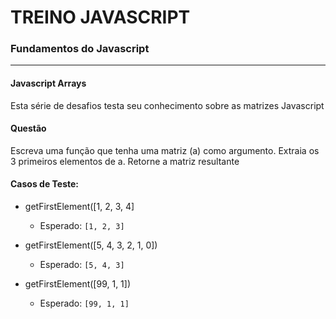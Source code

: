 # TREINO JAVASCRIPT #
### Fundamentos do Javascript ###
---
#### Javascript Arrays
Esta série de desafios testa seu conhecimento sobre as matrizes Javascript
#### Questão 
Escreva uma função que tenha uma matriz (a) como argumento. Extraia os 3 primeiros elementos de a. Retorne a matriz resultante
#### Casos de Teste:

- getFirstElement([1, 2, 3, 4]
    - Esperado: `[1, 2, 3]`

- getFirstElement([5, 4, 3, 2, 1, 0])
    - Esperado: `[5, 4, 3]`
    
- getFirstElement([99, 1, 1])
    - Esperado: `[99, 1, 1]`